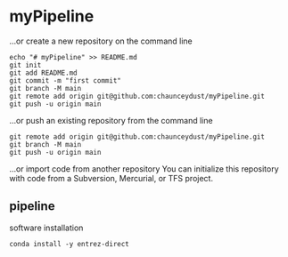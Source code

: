 # myPipeline

…or create a new repository on the command line
```
echo "# myPipeline" >> README.md
git init
git add README.md
git commit -m "first commit"
git branch -M main
git remote add origin git@github.com:chaunceydust/myPipeline.git
git push -u origin main
```

…or push an existing repository from the command line
```
git remote add origin git@github.com:chaunceydust/myPipeline.git
git branch -M main
git push -u origin main
```

…or import code from another repository
You can initialize this repository with code from a Subversion, Mercurial, or TFS project.


## pipeline 
software installation
```
conda install -y entrez-direct
```
